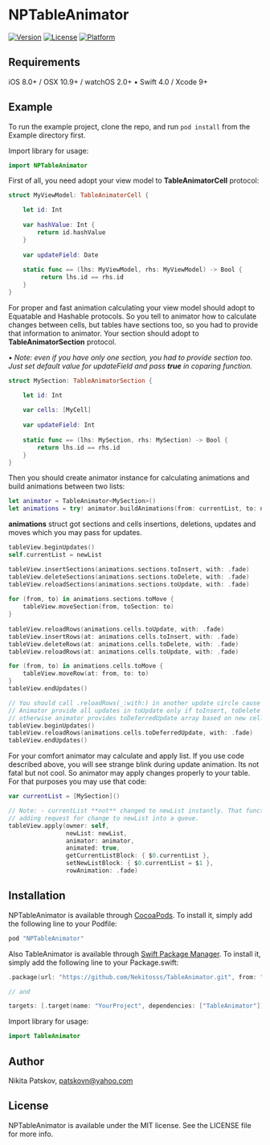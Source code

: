 # NPTableAnimator

[![Version](https://img.shields.io/cocoapods/v/NPTableAnimator.svg?style=flat)](http://cocoapods.org/pods/NPTableAnimator)
[![License](https://img.shields.io/cocoapods/l/NPTableAnimator.svg?style=flat)](http://cocoapods.org/pods/NPTableAnimator)
[![Platform](https://img.shields.io/cocoapods/p/NPTableAnimator.svg?style=flat)](http://cocoapods.org/pods/NPTableAnimator)

## Requirements
iOS 8.0+ / OSX 10.9+ / watchOS 2.0+ &bull; Swift 4.0 / Xcode 9+

## Example
To run the example project, clone the repo, and run `pod install` from the Example directory first.

Import library for usage:
```swift
import NPTableAnimator
```

First of all, you need adopt your view model to **TableAnimatorCell** protocol: 

```swift
struct MyViewModel: TableAnimatorCell {

    let id: Int
    
    var hashValue: Int {
        return id.hashValue
    }
    
    var updateField: Date
    
    static func == (lhs: MyViewModel, rhs: MyViewModel) -> Bool {
         return lhs.id == rhs.id
    }
}
```
For proper and fast animation calculating your view model should adopt to Equatable and Hashable protocols. 
So you tell to animator how to calculate changes between cells, but tables have sections too, so you had to provide that information to animator. Your section should adopt to **TableAnimatorSection** protocol.

&bull; *Note: even if you have only one section, you had to provide section too. Just set default value for updateField and pass **true** in coparing function.*
```swift
struct MySection: TableAnimatorSection {

    let id: Int
    
    var cells: [MyCell]
    
    var updateField: Int
    
    static func == (lhs: MySection, rhs: MySection) -> Bool {
        return lhs.id == rhs.id
    } 
}
```

Then you should create animator instance for calculating animations and build animations between two lists:
```swift
let animator = TableAnimator<MySection>()
let animations = try! animator.buildAnimations(from: currentList, to: newList)
```

**animations** struct got sections and cells insertions, deletions, updates and moves which you may pass for updates.

```swift
tableView.beginUpdates()
self.currentList = newList

tableView.insertSections(animations.sections.toInsert, with: .fade)
tableView.deleteSections(animations.sections.toDelete, with: .fade)
tableView.reloadSections(animations.sections.toUpdate, with: .fade)
				
for (from, to) in animations.sections.toMove {
	tableView.moveSection(from, toSection: to)
}
				
tableView.reloadRows(animations.cells.toUpdate, with: .fade)
tableView.insertRows(at: animations.cells.toInsert, with: .fade)
tableView.deleteRows(at: animations.cells.toDelete, with: .fade)
tableView.reloadRows(at: animations.cells.toUpdate, with: .fade)

for (from, to) in animations.cells.toMove {
	tableView.moveRow(at: from, to: to)
}
tableView.endUpdates()

// You should call .reloadRows(_:with:) in another update circle cause of UITableView update bugs...
// Animator provide all updates in toUpdate only if toInsert, toDelete and toUpdate are empty 
// otherwise animator provides toDeferredUpdate array based on new cell indexes.
tableView.beginUpdates()
tableView.reloadRows(animations.cells.toDeferredUpdate, with: .fade)
tableView.endUpdates()
```

For your comfort animator may calculate and apply list. If you use code described above, you will see strange blink during update animation. Its not fatal but not cool. So animator may apply changes properly to your table. For that purposes you may use that code:
```swift
var currentList = [MySection]()

// Note: - currentList **not** changed to newList instantly. That function only start applying and 
// adding request for change to newList into a queue.
tableView.apply(owner: self,
                newList: newList,
                animator: animator,
                animated: true,
                getCurrentListBlock: { $0.currentList },
                setNewListBlock: { $0.currentList = $1 },
                rowAnimation: .fade)
```


## Installation

NPTableAnimator is available through [CocoaPods](http://cocoapods.org). To install
it, simply add the following line to your Podfile:

```ruby
pod "NPTableAnimator"
```

Also TableAnimator is available through [Swift Package Manager](https://swift.org/package-manager/). To install
it, simply add the following line to your Package.swift:

```swift
.package(url: "https://github.com/Nekitosss/TableAnimator.git", from: "4.4.0")

// and

targets: [.target(name: "YourProject", dependencies: ["TableAnimator"])
```
Import library for usage:

```swift
import TableAnimator
```
## Author

Nikita Patskov, patskovn@yahoo.com

## License

NPTableAnimator is available under the MIT license. See the LICENSE file for more info.
